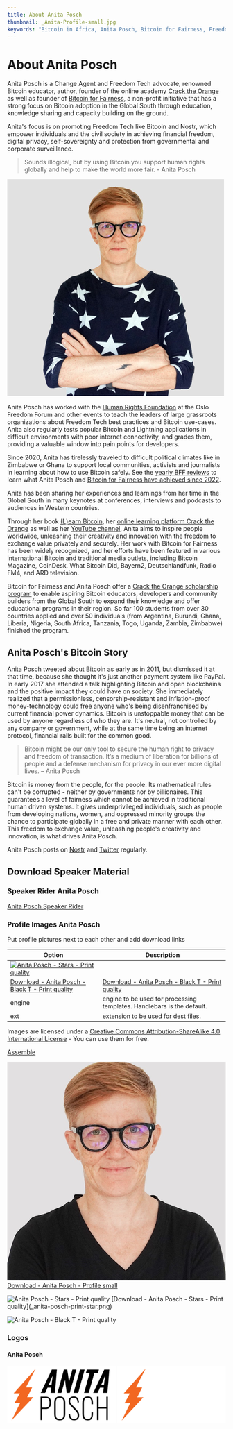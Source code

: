 ```yaml
---
title: About Anita Posch
thumbnail: _Anita-Profile-small.jpg
keywords: "Bitcoin in Africa, Anita Posch, Bitcoin for Fairness, Freedom Technology"
---
```


# About Anita Posch

Anita Posch is a Change Agent and Freedom Tech advocate, renowned Bitcoin educator, author, founder of the online academy [Crack the Orange](https://cracktheorange.com) as well as founder of [Bitcoin for Fairness](https://bffbtc.org), a non-profit initiative that has a strong focus on Bitcoin adoption in the Global South through education, knowledge sharing and capacity building on the ground. 

Anita's focus is on promoting Freedom Tech like Bitcoin and Nostr, which empower individuals and the civil society in achieving financial freedom, digital privacy, self-sovereignty and protection from governmental and corporate surveillance.

> Sounds illogical, but by using Bitcoin you support human rights globally and help to make the world more fair. - Anita Posch

![Anita Posch](_anita-posch-500.jpg)

Anita Posch has worked with the [Human Rights Foundation](https://hrf.org) at the Oslo Freedom Forum and other events to teach the leaders of large grassroots organizations about Freedom Tech best practices and Bitcoin use-cases. Anita also regularly tests popular Bitcoin and Lightning applications in difficult environments with poor internet connectivity, and grades them, providing a valuable window into pain points for developers.

Since 2020, Anita has tirelessly traveled to difficult political climates like in Zimbabwe or Ghana to support local communities, activists and journalists in learning about how to use Bitcoin safely. See the [yearly BFF reviews](https://bffbtc.org/mission/reviews/) to learn what Anita Posch and [Bitcoin for Fairness have achieved since 2022](https://bffbtc.org/mission/impact/).

Anita has been sharing her experiences and learnings from her time in the Global South in many keynotes at conferences, interviews and podcasts to audiences in Western countries.

Through her book [(L)earn Bitcoin](https://learnbitcoin.link), her [online learning platform Crack the Orange](https://cracktheorange.com) as well as her [YouTube channel](https://www.youtube.com/anitaposch), Anita aims to inspire people worldwide, unleashing their creativity and innovation with the freedom to exchange value privately and securely. Her work with Bitcoin for Fairness has been widely recognized, and her efforts have been featured in various international Bitcoin and traditional media outlets, including Bitcoin Magazine, CoinDesk, What Bitcoin Did, Bayern2, Deutschlandfunk, Radio FM4, and ARD television. 

Bitcoin for Fairness and Anita Posch offer a [Crack the Orange scholarship program](https://my.cracktheorange.com/scholarship/) to enable aspiring Bitcoin educators, developers and community builders from the Global South to expand their knowledge and offer educational programs in their region. So far 100 students from over 30 countries applied and over 50 individuals (from Argentina, Burundi, Ghana, Liberia, Nigeria, South Africa, Tanzania, Togo, Uganda, Zambia, Zimbabwe) finished the program.

## Anita Posch's Bitcoin Story

Anita Posch tweeted about Bitcoin as early as in 2011, but dismissed it at that time, because she thought it's just another payment system like PayPal. In early 2017 she attended a talk highlighting Bitcoin and open blockchains and the positive impact they could have on society. She immediately realized that a permissionless, censorship-resistant and inflation-proof money-technology could free anyone who's being disenfranchised by current financial power dynamics. Bitcoin is unstoppable money that can be used by anyone regardless of who they are. It's neutral, not controlled by any company or government, while at the same time being an internet protocol, financial rails built for the common good.

> Bitcoin might be our only tool to secure the human right to privacy and freedom of transaction. It’s a medium of liberation for billions of people and a defense mechanism for privacy in our ever more digital lives. – Anita Posch

Bitcoin is money from the people, for the people. Its mathematical rules can't be corrupted - neither by governments nor by billionaires. This guarantees a level of fairness which cannot be achieved in traditional human driven systems. It gives underprivileged individuals, such as people from developing nations, women, and oppressed minority groups the chance to participate globally in a free and private manner with each other. This freedom to exchange value, unleashing people's creativity and innovation, is what drives Anita Posch.

Anita Posch posts on [Nostr](https://iris.to/npub1tjkc9jycaenqzdc3j3wkslmaj4ylv3dqzxzx0khz7h38f3vc6mls4ys9w3) and [Twitter](https://twitter.com/anitaposch) regularly. 

## Download Speaker Material

### Speaker Rider Anita Posch
[Anita Posch Speaker Rider](/download)

### Profile Images Anita Posch
Put profile pictures next to each other and add download links

| Option | Description |
| ------ | ----------- |
| [![Anita Posch - Stars - Print quality](_anita-posch-print-star.png?resize=400,200 "Anita Posch - Stars - Print quality")](https://bffbtc.org) 
[Download - Anita Posch - Black T - Print quality](_anita-posch-print.png) | [Download - Anita Posch - Black T - Print quality](_anita-posch-print.png) |
| engine | engine to be used for processing templates. Handlebars is the default. |
| ext    | extension to be used for dest files. |

Images are licensed under a [Creative Commons Attribution-ShareAlike 4.0 International License](http://creativecommons.org/licenses/by-sa/4.0/) - You can use them for free.


[Assemble](https://assemble.io)


![Anita Posch - Profile small](_Anita-Profile-small.jpg "Anita Posch - Profile small")
[Download - Anita Posch - Profile small](_Anita-Profile-small.jpg)

<img src="/user/pages/03.about/_anita-posch-print-star.png" alt="Anita Posch - Stars - Print quality" title="Anita Posch - Stars - Print quality" width="250"/>
[Download - Anita Posch - Stars - Print quality](_anita-posch-print-star.png)

![Anita Posch - Black T - Print quality](_anita-posch-print.png "Anita Posch - Black T - Print quality")




### Logos

#### Anita Posch

<img src="/user/pages/03.about/_Anita-Posch-Logo-white-bg.png" alt="Anita Posch - For light background .png" title="Anita Posch - For light background .png" width="250"/>
<img src="/user/pages/03.about/_Anita-Posch-Logo-black-bg.png" alt="Anita Posch - For dark background .png" title="Anita Posch - For dark background .png" width="250"/>
